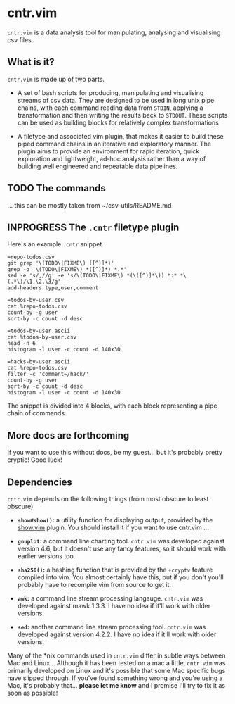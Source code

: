 # cntr.vim

`cntr.vim` is a data analysis tool for manipulating, analysing and visualising csv files.

## What is it?

`cntr.vim` is made up of two parts.

- A set of bash scripts for producing, manipulating and visualising streams of csv data. They are
  designed to be used in long unix pipe chains, with each command reading data from `STDIN`, applying a
transformation and then writing the results back to `STDOUT`. These scripts can be used as building blocks
for relatively complex transformations

- A filetype and associated vim plugin, that makes it easier to build these piped command chains in
  an iterative and exploratory manner. The plugin aims to provide an environment for rapid
iteration, quick exploration and lightweight, ad-hoc analysis rather than a way of building well
engineered and repeatable data pipelines.

## TODO The commands

... this can be mostly taken from ~/csv-utils/README.md

## INPROGRESS The `.cntr` filetype plugin

Here's an example `.cntr` snippet

```
=repo-todos.csv
git grep '\(TODO\|FIXME\) ([^)]*)'
grep -o '\(TODO\|FIXME\) *([^)]*) *.*'
sed -e 's/,//g' -e 's/\(TODO\|FIXME\) *(\([^)]*\)) *:* *\(.*\)/\1,\2,\3/g'
add-headers type,user,comment

=todos-by-user.csv
cat %repo-todos.csv
count-by -g user
sort-by -c count -d desc

=todos-by-user.ascii
cat %todos-by-user.csv
head -n 6
histogram -l user -c count -d 140x30

=hacks-by-user.ascii
cat %repo-todos.csv
filter -c 'comment~/hack/'
count-by -g user
sort-by -c count -d desc
histogram -l user -c count -d 140x30
```

The snippet is divided into 4 blocks, with each block representing a pipe chain of commands.

## More docs are forthcoming

If you want to use this without docs, be my guest... but it's probably pretty cryptic! Good luck!

## Dependencies

`cntr.vim` depends on the following things (from most obscure to least obscure)

- **`show#show()`:** a utility function for displaying output, provided by the
  [show.vim](https://github.com/simonhicks/show.vim) plugin. You should install it if you want to
use cntr.vim ...
  
- **`gnuplot`:** a command line charting tool. `cntr.vim` was developed against version 4.6, but it
  doesn't use any fancy features, so it should work with earlier versions too.

- **`sha256()`:** a hashing function that is provided by the `+cryptv` feature compiled into vim. You
  almost certainly have this, but if you don't you'll probably have to recompile vim from source to
get it.

- **`awk`:** a command line stream processing langauge. `cntr.vim` was developed against mawk 1.3.3.
  I have no idea if it'll work with older versions.

- **`sed`:** another command line stream processing tool. `cntr.vim` was developed against version
  4.2.2. I have no idea if it'll work with older versions.

Many of the \*nix commands used in `cntr.vim` differ in subtle ways between Mac and Linux...
Although it has been tested on a mac a little, `cntr.vim` was primarily developed on Linux and it's
possible that some Mac specific bugs have slipped through. If you've found something wrong and
you're using a Mac, it's probably that... **please let me know** and I promise I'll try to fix it as
soon as possible!
